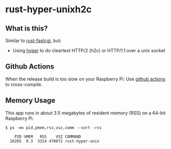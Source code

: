# rust-hyper-unixh2c

## What is this?
Similar to [rust-fastcgi](https://github.com/aaronriekenberg/rust-fastcgi), but:

* Using [hyper](https://hyper.rs/) to do cleartext HTTP/2 (h2c) or HTTP/1.1 over a unix socket

## Github Actions
When the release build is too slow on your Raspberry Pi: Use [github actions](https://github.com/aaronriekenberg/rust-hyper-unixh2c/actions) to cross-compile.

## Memory Usage
This app runs in about 3.5 megabytes of resident memory (RSS) on a 64-bit Raspberry Pi.

```
$ ps -eo pid,pmem,rss,vsz,comm --sort -rss

    PID %MEM   RSS    VSZ COMMAND         
  16285  0.3  3324 478072 rust-hyper-unix
```
